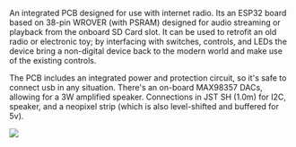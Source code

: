 An integrated PCB designed for use with internet radio. 
Its an ESP32 board based on 38-pin WROVER (with PSRAM) designed for audio streaming
or playback from the onboard SD Card slot. It can be used to retrofit an old radio or electronic toy; 
by interfacing with switches, controls, and LEDs the device bring a non-digital device back to the 
modern world and make use of the existing controls. 

The PCB includes an integrated power and protection circuit, so it's safe to connect usb in any 
situation. There's an on-board MAX98357 DACs, allowing for a 3W amplified speaker. 
Connections in JST SH (1.0m) for I2C, speaker, and a neopixel strip 
(which is also level-shifted and buffered for 5v). 

<img src="https://github.com/somebox/i2s-audio-stream-test/assets/v1-build-pic.png" />
